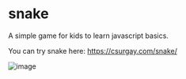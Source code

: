 # snake

A simple game for kids to learn javascript basics.

You can try snake here: https://csurgay.com/snake/

![image](https://github.com/csurgay/snake/assets/6297098/2b28a5bd-4816-4b9e-9dfb-90a1acdae1e3)
